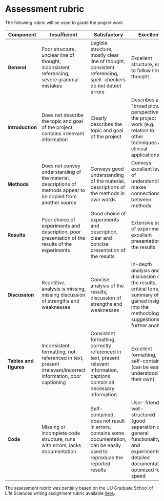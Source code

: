 # Assessment rubric

The following rubric will be used to grade the project work.

Component  | Insufficient | Satisfactory | Excellent
--- | --- | --- | ---
**General** | Poor structure, unclear line of thought, inconsistent referencing, severe grammar mistakes | Legible structure, mostly clear line of thought, consistent referencing, spell-checkers do not detect errors | Excellent structure, easy to follow line of thought
**Introduction** | Does not describe the topic and goal of the project, contains irrelevant information | Clearly describes the topic and goal of the project | Describes a "broad picture" perspective of the project work (e.g. relation to other techniques and clinical applications)
**Methods** | Does not convey understanding of the material, descriptions of methods appear to be copied from another source | Conveys good understanding of the material, descriptions of the methods in own words | Conveys excellent level of understanding, makes connections between methods
**Results** | Poor choice of experiments and description, poor presentation of the results of the experiments | Good choice of experiments and description, clear and concise presentation of the results | Extensive set of experiments, excellent presentation of the results
**Discussion** | Repetitive, analysis is missing, missing discussion of strengths and weaknesses | Concise analysis of the results, discussion of strengths and weaknesses | In-depth analysis and discussion of the results, critical tone, summary of gained insights into the methodology, suggestions for further analysis
**Tables and figures** | Inconsistent formatting, not referenced in text, present irrelevant/incorrect information, poor captioning | Consistent formatting, correctly referenced in text, present relevant information, captions contain all necessary information | Excellent formatting, self-contained (can be easily understood on their own)
**Code** | Missing or incomplete code structure, runs with errors, lacks documentation | Self-contained, does not result in errors, contains some documentation, can be easily used to reproduce the reported results | User-friendly, well-structured (good separation of general functionality and experiments), detailed documentation, optimized for speed

The assessment rubric was partially based on the UU Graduate School of Life Sciences writing assignment rubric available [here](http://rubric.gsls-uu.nl/rubrics/rubric-writing-assignment).